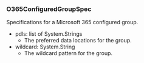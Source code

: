 ### O365ConfiguredGroupSpec
Specifications for a Microsoft 365 configured group.

- pdls: list of System.Strings
  - The preferred data locations for the group.
- wildcard: System.String
  - The wildcard pattern for the group.
